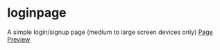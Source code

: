 # loginpage
A simple login/signup page (medium to large screen devices only)
<a href="https://smtoyedeji.github.io/loginpage.github.io/">Page Preview</a>
